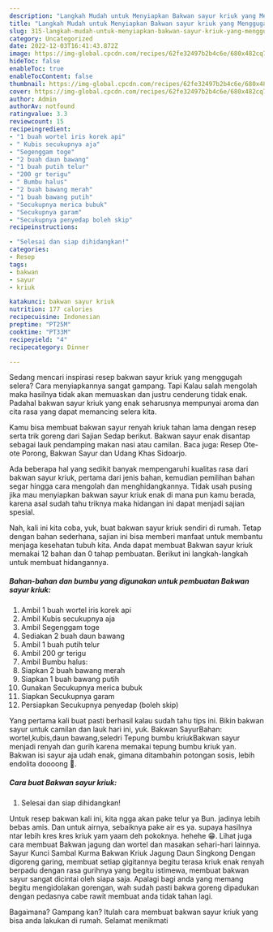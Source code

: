 ```yaml
---
description: "Langkah Mudah untuk Menyiapkan Bakwan sayur kriuk yang Menggugah Selera, Buat Buka Puasa Lezat"
title: "Langkah Mudah untuk Menyiapkan Bakwan sayur kriuk yang Menggugah Selera, Buat Buka Puasa Lezat"
slug: 315-langkah-mudah-untuk-menyiapkan-bakwan-sayur-kriuk-yang-menggugah-selera-buat-buka-puasa-lezat
category: Uncategorized
date: 2022-12-03T16:41:43.872Z
image: https://img-global.cpcdn.com/recipes/62fe32497b2b4c6e/680x482cq70/bakwan-sayur-kriuk-foto-resep-utama.jpg
hideToc: false
enableToc: true
enableTocContent: false
thumbnail: https://img-global.cpcdn.com/recipes/62fe32497b2b4c6e/680x482cq70/bakwan-sayur-kriuk-foto-resep-utama.jpg
cover: https://img-global.cpcdn.com/recipes/62fe32497b2b4c6e/680x482cq70/bakwan-sayur-kriuk-foto-resep-utama.jpg
author: Admin
authorAv: notfound
ratingvalue: 3.3
reviewcount: 15
recipeingredient:
- "1 buah wortel iris korek api"
- " Kubis secukupnya aja"
- "Segenggam toge"
- "2 buah daun bawang"
- "1 buah putih telur"
- "200 gr terigu"
- " Bumbu halus"
- "2 buah bawang merah"
- "1 buah bawang putih"
- "Secukupnya merica bubuk"
- "Secukupnya garam"
- "Secukupnya penyedap boleh skip"
recipeinstructions:

- "Selesai dan siap dihidangkan!"
categories:
- Resep
tags:
- bakwan
- sayur
- kriuk

katakunci: bakwan sayur kriuk 
nutrition: 177 calories
recipecuisine: Indonesian
preptime: "PT25M"
cooktime: "PT33M"
recipeyield: "4"
recipecategory: Dinner

---
```



Sedang mencari inspirasi resep bakwan sayur kriuk yang menggugah selera? Cara menyiapkannya sangat gampang. Tapi Kalau salah mengolah maka hasilnya tidak akan memuaskan dan justru cenderung tidak enak. Padahal bakwan sayur kriuk yang enak seharusnya mempunyai aroma dan cita rasa yang dapat memancing selera kita.


Kamu bisa membuat bakwan sayur renyah kriuk tahan lama dengan resep serta trik goreng dari Sajian Sedap berikut. Bakwan sayur enak disantap sebagai lauk pendamping makan nasi atau camilan. Baca juga: Resep Ote-ote Porong, Bakwan Sayur dan Udang Khas Sidoarjo.

Ada beberapa hal yang sedikit banyak mempengaruhi kualitas rasa dari bakwan sayur kriuk, pertama dari jenis bahan, kemudian pemilihan bahan segar hingga cara mengolah dan menghidangkannya. Tidak usah pusing jika mau menyiapkan bakwan sayur kriuk enak di mana pun kamu berada, karena asal sudah tahu triknya maka hidangan ini dapat menjadi sajian spesial.


Nah, kali ini kita coba, yuk, buat bakwan sayur kriuk sendiri di rumah. Tetap dengan bahan sederhana, sajian ini bisa memberi manfaat untuk membantu menjaga kesehatan tubuh kita. Anda dapat membuat Bakwan sayur kriuk memakai 12 bahan dan 0 tahap pembuatan. Berikut ini langkah-langkah untuk membuat hidangannya.

<!--inarticleads1-->

##### Bahan-bahan dan bumbu yang digunakan untuk pembuatan Bakwan sayur kriuk:

1. Ambil 1 buah wortel iris korek api
1. Ambil  Kubis secukupnya aja
1. Ambil Segenggam toge
1. Sediakan 2 buah daun bawang
1. Ambil 1 buah putih telur
1. Ambil 200 gr terigu
1. Ambil  Bumbu halus:
1. Siapkan 2 buah bawang merah
1. Siapkan 1 buah bawang putih
1. Gunakan Secukupnya merica bubuk
1. Siapkan Secukupnya garam
1. Persiapkan Secukupnya penyedap (boleh skip)


Yang pertama kali buat pasti berhasil kalau sudah tahu tips ini. Bikin bakwan sayur untuk camilan dan lauk hari ini, yuk. Bakwan SayurBahan: wortel,kubis,daun bawang,seledri Tepung bumbu kriukBakwan sayur menjadi renyah dan gurih karena memakai tepung bumbu kriuk yan. Bakwan isi sayur aja udah enak, gimana ditambahin potongan sosis, lebih endolita doooong 🤤. 

<!--inarticleads2-->

##### Cara buat Bakwan sayur kriuk:


1. Selesai dan siap dihidangkan!

Untuk resep bakwan kali ini, kita ngga akan pake telur ya Bun. jadinya lebih bebas amis. Dan untuk airnya, sebaiknya pake air es ya. supaya hasilnya ntar lebih kres kres kriuk yam yaam deh pokoknya. hehehe 😁. Lihat juga cara membuat Bakwan jagung dan wortel dan masakan sehari-hari lainnya. Sayur Kunci Sambal Kurma Bakwan Kriuk Jagung Daun Singkong Dengan digoreng garing, membuat setiap gigitannya begitu terasa kriuk enak renyah berpadu dengan rasa gurihnya yang begitu istimewa, membuat bakwan sayur sangat dicintai oleh siapa saja. Apalagi bagi anda yang memang begitu mengidolakan gorengan, wah sudah pasti bakwa goreng dipadukan dengan pedasnya cabe rawit membuat anda tidak tahan lagi. 

Bagaimana? Gampang kan? Itulah cara membuat bakwan sayur kriuk yang bisa anda lakukan di rumah. Selamat menikmati
